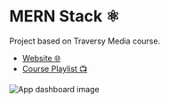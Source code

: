 # MERN Stack ⚛️
Project based on Traversy Media course.

- [Website 🌐](https://pedro-mern-stack.vercel.app/login)
- [Course Playlist 📺](https://www.youtube.com/playlist?list=PLillGF-RfqbbQeVSccR9PGKHzPJSWqcsm)

![App dashboard image](https://i.imgur.com/kOPilDG.png)
